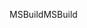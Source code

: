 <span data-ttu-id="a9754-101">MSBuild</span><span class="sxs-lookup"><span data-stu-id="a9754-101">MSBuild</span></span>